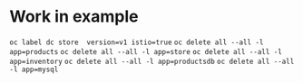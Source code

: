 # Work in example
`oc label dc store  version=v1 istio=true`
`oc delete all --all -l app=products`
`oc delete all --all -l app=store`
`oc delete all --all -l app=inventory`
`oc delete all --all -l app=productsdb`
`oc delete all --all -l app=mysql`
